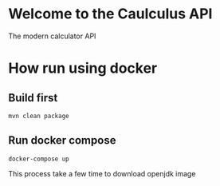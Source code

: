 # Welcome to the Caulculus API
The modern calculator API

# How run using docker

## Build first
`mvn clean package`

## Run docker compose
`docker-compose up`

This process take a few time to download openjdk image